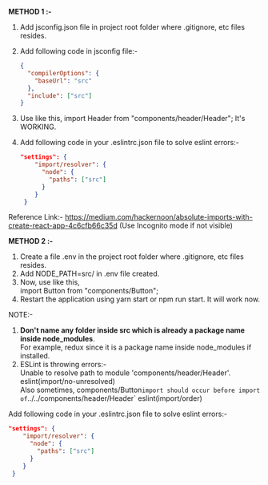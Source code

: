 __METHOD 1 :-__   
1. Add jsconfig.json file in project root folder where .gitignore, etc files resides.   

2. Add following code in jsconfig file:-   

   ```json
   {
     "compilerOptions": {
       "baseUrl": "src"
     },
     "include": ["src"]
   }
   ```

   

3. Use like this, import Header from "components/header/Header"; It's WORKING.   

4. Add following code in your .eslintrc.json file to solve eslint errors:-   

   ```json
   "settings": {
       "import/resolver": {
         "node": {
           "paths": ["src"]
         }
       }
    }
   ```

   

Reference Link:- https://medium.com/hackernoon/absolute-imports-with-create-react-app-4c6cfb66c35d (Use Incognito mode if not visible)   




__METHOD 2 :-__   
1. Create a file .env in the project root folder where .gitignore, etc files resides.   
2. Add NODE_PATH=src/ in .env file created.   
3. Now, use like this,   
import Button from "components/Button";   
4. Restart the application using yarn start or npm run start. It will work now.   

NOTE:-   
1. __Don't name any folder inside src which is already a package name inside node_modules__.   
For example, redux since it is a package name inside node_modules if installed.   
2. ESLint is throwing errors:-   
Unable to resolve path to module 'components/header/Header'. eslint(import/no-unresolved)   
Also sometimes, components/Button` import should occur before import of `../../components/header/Header` eslint(import/order)   


Add following code in your .eslintrc.json file to solve eslint errors:-   
```json
"settings": {
    "import/resolver": {
      "node": {
        "paths": ["src"]
      }
    }
 }
```

